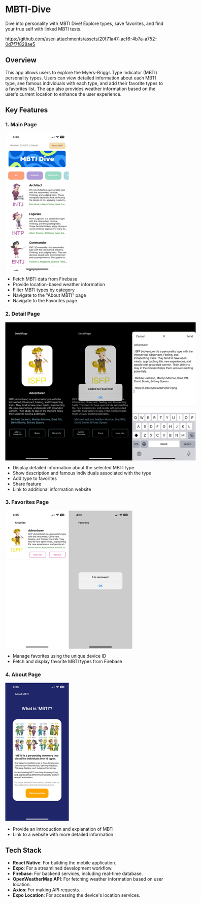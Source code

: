 # MBTI-Dive
Dive into personality with MBTI Dive! Explore types, save favorites, and find your true self with linked MBTI tests.

https://github.com/user-attachments/assets/20f71a47-acf6-4b7a-a752-0d7f7f828ae5

## Overview
This app allows users to explore the Myers-Briggs Type Indicator (MBTI) personality types. Users can view detailed information about each MBTI type, see famous individuals with each type, and add their favorite types to a favorites list. The app also provides weather information based on the user's current location to enhance the user experience.

## Key Features
### 1. Main Page
<img src="./images/MainPage.jpg" alt="MainPage" width="200">

- Fetch MBTI data from Firebase
- Provide location-based weather information
- Filter MBTI types by category
- Navigate to the "About MBTI" page
- Navigate to the Favorites page

### 2. Detail Page
<div style="display: flex; flex-direction: row;">
    <img src="./images/DetailPage.jpg" alt="DetailPage" width="200">
    <img src="./images/AddToFavorites.jpg" alt="AddToFavorites" width="200">
  <img src="./images/Share.jpg" alt="Share" width="200">
</div>

- Display detailed information about the selected MBTI type
- Show description and famous individuals associated with the type
- Add type to favorites
- Share feature
- Link to additional information website

### 3. Favorites Page
<div style="display: flex; flex-direction: row;">
    <img src="./images/FavoritesPage.jpg" alt="FavoritesPage" width="200">
    <img src="./images/RemoveFromFavorites.jpg" alt="RemoveFromFavorites" width="200">
</div>

- Manage favorites using the unique device ID
- Fetch and display favorite MBTI types from Firebase

### 4. About Page
<img src="./images/AboutPage.jpg" alt="AboutPage" width="200">

- Provide an introduction and explanation of MBTI
- Link to a website with more detailed information

## Tech Stack
- **React Native**: For building the mobile application.
- **Expo**: For a streamlined development workflow.
- **Firebase**: For backend services, including real-time database.
- **OpenWeatherMap API**: For fetching weather information based on user location.
- **Axios**: For making API requests.
- **Expo Location**: For accessing the device's location services.

